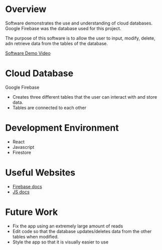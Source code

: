 # Overview

Software demonstrates the use and understanding of cloud databases. Google Firebase was the database used for this project.

The purpose of this software is to allow the user to input, modify, delete, adn retrieve data from the tables of the database.

[Software Demo Video](https://youtu.be/dgmCryzRvfM)

# Cloud Database

Google Firebase
- Creates three different tables that the user can interact with and store data.
- Tables are connected to each other

# Development Environment

- React
- Javascript
- Firestore

# Useful Websites

- [Firebase docs](https://firebase.google.com/docs?authuser=0&hl=en)
- [JS docs](https://developer.mozilla.org/en-US/docs/Web/JavaScript)

# Future Work

- Fix the app using an extremely large amount of reads
- Edit code so that the database updates/deletes data from the other tables when modified.
- Style the app so that it is visually easier to use
